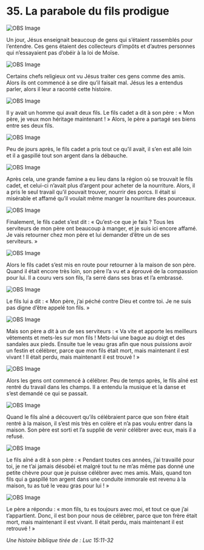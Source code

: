 # 35. La parabole du fils prodigue

![OBS Image](https://cdn.door43.org/obs/jpg/360px/obs-en-35-01.jpg)

Un jour, Jésus enseignait beaucoup de gens qui s’étaient rassemblés pour l’entendre. Ces gens étaient des collecteurs d’impôts et d’autres personnes qui n’essayaient pas d’obéir à la loi de Moïse.

![OBS Image](https://cdn.door43.org/obs/jpg/360px/obs-en-35-02.jpg)

Certains chefs religieux ont vu Jésus traiter ces gens comme des amis. Alors ils ont commencé à se dire qu’il faisait mal. Jésus les a entendus parler, alors il leur a raconté cette histoire.

![OBS Image](https://cdn.door43.org/obs/jpg/360px/obs-en-35-03.jpg)

Il y avait un homme qui avait deux fils. Le fils cadet a dit à son père : « Mon père, je veux mon héritage maintenant ! » Alors, le père a partagé ses biens entre ses deux fils.

![OBS Image](https://cdn.door43.org/obs/jpg/360px/obs-en-35-04.jpg)

Peu de jours après, le fils cadet a pris tout ce qu’il avait, il s’en est allé loin et il a gaspillé tout son argent dans la débauche.

![OBS Image](https://cdn.door43.org/obs/jpg/360px/obs-en-35-05.jpg)

Après cela, une grande famine a eu lieu dans la région où se trouvait le fils cadet, et celui-ci n’avait plus d’argent pour acheter de la nourriture. Alors, il a pris le seul travail qu’il pouvait trouver, nourrir des porcs. Il était si misérable et affamé qu’il voulait même manger la nourriture des pourceaux.

![OBS Image](https://cdn.door43.org/obs/jpg/360px/obs-en-35-06.jpg)

Finalement, le fils cadet s’est dit : « Qu’est-ce que je fais ? Tous les serviteurs de mon père ont beaucoup à manger, et je suis ici encore affamé. Je vais retourner chez mon père et lui demander d’être un de ses serviteurs. »

![OBS Image](https://cdn.door43.org/obs/jpg/360px/obs-en-35-07.jpg)

Alors le fils cadet s’est mis en route pour retourner à la maison de son père. Quand il était encore très loin, son père l’a vu et a éprouvé de la compassion pour lui. Il a couru vers son fils, l’a serré dans ses bras et l’a embrassé.

![OBS Image](https://cdn.door43.org/obs/jpg/360px/obs-en-35-08.jpg)

Le fils lui a dit : « Mon père, j’ai péché contre Dieu et contre toi. Je ne suis pas digne d’être appelé ton fils. »

![OBS Image](https://cdn.door43.org/obs/jpg/360px/obs-en-35-09.jpg)

Mais son père a dit à un de ses serviteurs : « Va vite et apporte les meilleurs vêtements et mets-les sur mon fils ! Mets-lui une bague au doigt et des sandales aux pieds. Ensuite tue le veau gras afin que nous puissions avoir un festin et célébrer, parce que mon fils était mort, mais maintenant il est vivant ! Il était perdu, mais maintenant il est trouvé ! »

![OBS Image](https://cdn.door43.org/obs/jpg/360px/obs-en-35-10.jpg)

Alors les gens ont commencé à célébrer. Peu de temps après, le fils aîné est rentré du travail dans les champs. Il a entendu la musique et la danse et s’est demandé ce qui se passait.

![OBS Image](https://cdn.door43.org/obs/jpg/360px/obs-en-35-11.jpg)

Quand le fils aîné a découvert qu’ils célébraient parce que son frère était rentré à la maison, il s’est mis très en colère et n’a pas voulu entrer dans la maison. Son père est sorti et l’a supplié de venir célébrer avec eux, mais il a refusé.

![OBS Image](https://cdn.door43.org/obs/jpg/360px/obs-en-35-12.jpg)

Le fils aîné a dit à son père : « Pendant toutes ces années, j’ai travaillé pour toi, je ne t’ai jamais désobéi et malgré tout tu ne m’as même pas donné une petite chèvre pour que je puisse célébrer avec mes amis. Mais, quand ton fils qui a gaspillé ton argent dans une conduite immorale est revenu à la maison, tu as tué le veau gras pour lui ! »

![OBS Image](https://cdn.door43.org/obs/jpg/360px/obs-en-35-13.jpg)

Le père a répondu : « mon fils, tu es toujours avec moi, et tout ce que j’ai t’appartient. Donc, il est bon pour nous de célébrer, parce que ton frère était mort, mais maintenant il est vivant. Il était perdu, mais maintenant il est retrouvé ! »

_Une histoire biblique tirée de : Luc 15:11-32_